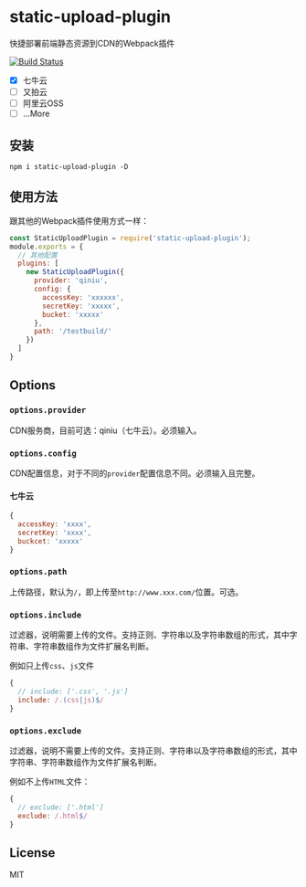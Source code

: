 # static-upload-plugin
快捷部署前端静态资源到CDN的Webpack插件

[![Build Status](https://travis-ci.com/logcas/static-upload-plugin.svg?branch=master)](https://travis-ci.com/logcas/static-upload-plugin)

- [x] 七牛云
- [ ] 又拍云
- [ ] 阿里云OSS
- [ ] ...More

## 安装
```
npm i static-upload-plugin -D
```

## 使用方法
跟其他的Webpack插件使用方式一样：
```js
const StaticUploadPlugin = require('static-upload-plugin');
module.exports = {
  // 其他配置
  plugins: [
    new StaticUploadPlugin({
      provider: 'qiniu',
      config: {
        accessKey: 'xxxxxx',
        secretKey: 'xxxxx',
        bucket: 'xxxxx'
      },
      path: '/testbuild/'
    })
  ]
}
```

## Options
### `options.provider`
CDN服务商，目前可选：qiniu（七牛云）。必须输入。

### `options.config`
CDN配置信息，对于不同的`provider`配置信息不同。必须输入且完整。

#### 七牛云
```js
{
  accessKey: 'xxxx',
  secretKey: 'xxxx',
  buckcet: 'xxxxx'
}
```

### `options.path`
上传路径，默认为`/`，即上传至`http://www.xxx.com/`位置。可选。

### `options.include`
过滤器，说明需要上传的文件。支持正则、字符串以及字符串数组的形式，其中字符串、字符串数组作为文件扩展名判断。

例如只上传`css`、`js`文件
```js
{
  // include: ['.css', '.js']
  include: /.(css|js)$/
}
```

### `options.exclude`
过滤器，说明不需要上传的文件。支持正则、字符串以及字符串数组的形式，其中字符串、字符串数组作为文件扩展名判断。

例如不上传`HTML`文件：
```js
{
  // exclude: ['.html']
  exclude: /.html$/
}
```

## License
MIT